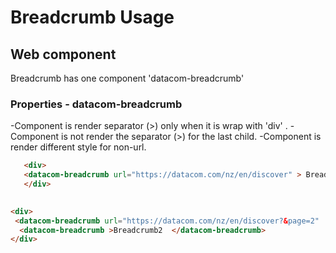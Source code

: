 # Breadcrumb Usage
## Web component
Breadcrumb has one component 'datacom-breadcrumb'
### Properties - datacom-breadcrumb

-Component  is render separator (>) only when it is wrap with 'div' .
-Component is not render  the separator (>) for the last child. 
-Component is render different style for non-url.
```html
   <div>
   <datacom-breadcrumb url="https://datacom.com/nz/en/discover" > Breadcrumb </datcom-breadcrumb>
   </div>
    
   ```
   ```html 
   <div>
    <datacom-breadcrumb url="https://datacom.com/nz/en/discover?&page=2"  >Breadcrumb1<datacom-breadcrumb>
     <datacom-breadcrumb >Breadcrumb2  </datacom-breadcrumb>
   </div>
``` 